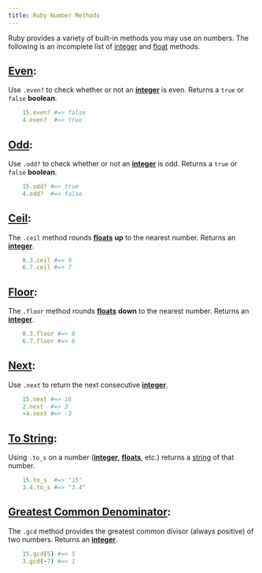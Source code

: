 ```yaml
---
title: Ruby Number Methods
---
```

Ruby provides a variety of built-in methods you may use on numbers. The following is an incomplete list of [integer](https://ruby-doc.org/core-2.2.0/Integer.html) and [float](https://ruby-doc.org/core-2.2.0/Float.html#method-i-ceil) methods.

## [Even](https://ruby-doc.org/core-2.2.0/Integer.html#method-i-even-3F):

Use `.even?` to check whether or not an [**integer**](https://ruby-doc.org/core-2.2.0/Integer.html) is even. Returns a `true` or `false` **boolean**.
```Ruby
    15.even? #=> false
    4.even?  #=> true
```
## [Odd](https://ruby-doc.org/core-2.2.0/Integer.html#method-i-odd-3F):

Use `.odd?` to check whether or not an [**integer**](https://ruby-doc.org/core-2.2.0/Integer.html) is odd. Returns a `true` or `false` **boolean**.
```Ruby
    15.odd? #=> true
    4.odd?  #=> false
```

## [Ceil](https://ruby-doc.org/core-2.2.0/Float.html#method-i-ceil):

The `.ceil` method rounds [**floats**](https://ruby-doc.org/core-2.2.0/Float.html#method-i-ceil) **up** to the nearest number. Returns an [**integer**](https://ruby-doc.org/core-2.2.0/Integer.html).
```Ruby
    8.3.ceil #=> 9
    6.7.ceil #=> 7
```

## [Floor](https://ruby-doc.org/core-2.2.0/Float.html#method-i-floor):

The `.floor` method rounds [**floats**](https://ruby-doc.org/core-2.2.0/Float.html#method-i-ceil) **down** to the nearest number. Returns an [**integer**](https://ruby-doc.org/core-2.2.0/Integer.html).
```Ruby
    8.3.floor #=> 8
    6.7.floor #=> 6
```

## [Next](https://ruby-doc.org/core-2.2.0/Integer.html#method-i-next):

Use `.next` to return the next consecutive [**integer**](https://ruby-doc.org/core-2.2.0/Integer.html).
```Ruby
    15.next #=> 16
    2.next  #=> 3
    -4.next #=> -3
```

## [To String](https://ruby-doc.org/core-2.4.2/Object.html#method-i-to_s):

Using `.to_s` on a number ([**integer**](https://ruby-doc.org/core-2.2.0/Integer.html), [**floats**](https://ruby-doc.org/core-2.2.0/Float.html#method-i-ceil), etc.) returns a [string](https://ruby-doc.org/core-2.2.0/String.html) of that number.
```Ruby
    15.to_s  #=> "15"
    3.4.to_s #=> "3.4"
```

## [Greatest Common Denominator](https://ruby-doc.org/core-2.2.0/Integer.html#method-i-gcd):

The `.gcd` method provides the greatest common divisor (always positive) of two numbers. Returns an [**integer**](https://ruby-doc.org/core-2.2.0/Integer.html).
```Ruby
    15.gcd(5) #=> 5
    3.gcd(-7) #=> 1
```

